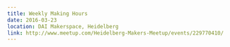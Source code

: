 ```yaml
---
title: Weekly Making Hours
date: 2016-03-23
location: DAI Makerspace, Heidelberg
link: http://www.meetup.com/Heidelberg-Makers-Meetup/events/229770410/
---
```

